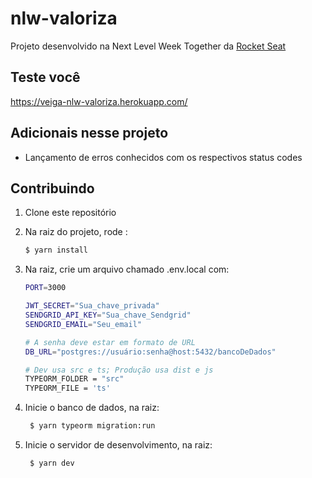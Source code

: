 # nlw-valoriza

Projeto desenvolvido na Next Level Week Together da [Rocket Seat](https://rocketseat.com.br/)

## Teste você

https://veiga-nlw-valoriza.herokuapp.com/

## Adicionais nesse projeto

- Lançamento de erros conhecidos com os respectivos status codes

## Contribuindo

1.  Clone este repositório
1.  Na raiz do projeto, rode :
    ```sh
    $ yarn install
    ```
1.  Na raiz, crie um arquivo chamado .env.local com:

    ```sh
    PORT=3000

    JWT_SECRET="Sua_chave_privada"
    SENDGRID_API_KEY="Sua_chave_Sendgrid"
    SENDGRID_EMAIL="Seu_email"

    # A senha deve estar em formato de URL
    DB_URL="postgres://usuário:senha@host:5432/bancoDeDados"

    # Dev usa src e ts; Produção usa dist e js
    TYPEORM_FOLDER = "src"
    TYPEORM_FILE = 'ts'
    ```

1.  Inicie o banco de dados, na raiz:
    ```sh
     $ yarn typeorm migration:run
    ```
1.  Inicie o servidor de desenvolvimento, na raiz:
    ```sh
     $ yarn dev
    ```
